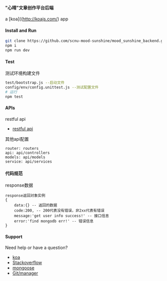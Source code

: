 #### "心晴"文章创作平台后端

a [koa]((http://koajs.com/) app

#### Install and Run
```bash
git clone https://github.com/scnu-mood-sunshine/mood_sunshine_backend.git
npm i
npm run dev
```

#### Test
测试环境构建文件
```bash
test/bootstrap.js --启动文件
config/env/config.unittest.js --测试配置文件
# 运行
npm test
```

#### APIs
restful api

- [restful api](http://sailsjs.org/#/documentation/reference/blueprint-api)

其他api配置

    router: routers
    api: api/controllers
    models: api/models
    service: api/services

#### 代码规范
response数据

    response返回对象实例
    {
        data:{} -- 返回的数据
        code:200, -- 200代表没有错误，非2xx代表有错误
        message:'get user info success!' -- 接口信息
        error:'find mongodb err!' -- 错误信息
    }


#### Support
Need help or have a question?

- [koa](http://koajs.com/)
- [Stackoverflow](http://stackoverflow.com/questions/tagged/sails.js)
- [mongoose](http://mongoosejs.com/docs/api.html)
- [Git/manager](http://www.ruanyifeng.com/blog/2012/07/git.html)


